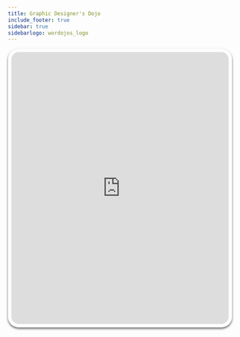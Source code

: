 ```yaml
---
title: Graphic Designer's Dojo
include_footer: true
sidebar: true
sidebarlogo: wordojos_logo
---
```

<iframe src="https://workmates.live" style="width: 100%;height: 630px;padding: 8px; box-shadow: 0 3px 5px rgba(0,0,0,.6);border-radius: 25px;overflow: hidden;border: none;" align="middle"></iframe>